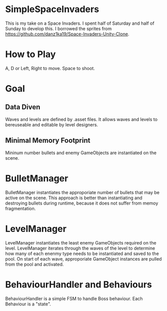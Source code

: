 # SimpleSpaceInvaders
This is my take on a Space Invaders. I spent half of Saturday and half of Sunday to develop this.
I borrowed the sprites from https://github.com/danz1ka19/Space-Invaders-Unity-Clone.

# How to Play
A, D or Left, Right to move.
Space to shoot.

# Goal
## Data Diven
Waves and levels are defined by .asset files. It allows waves and levels to bereuseable and editable by level designers.
## Minimal Memory Footprint
Mininum number bullets and enemy GameObjects are instantiated on the scene.

# BulletManager
BulletManager instantiates the approporiate number of bullets that may be active on the scene. This approach is better than instantiating and destroying bullets during runtime, because it does not suffer from memoy fragmentation.

# LevelManager
LevelManager instantiates the least enemy GameObjects required on the level. LevelManager iterates through the waves of the level to determine how many of each enenmy type needs to be instantiated and saved to the pool. On start of each wave, approporiate GameObject instances are pulled from the pool and activated.

# BehaviourHandler and Behaviours
BehaviourHandler is a simple FSM to handle Boss behaviour. Each Behaviour is a "state".
